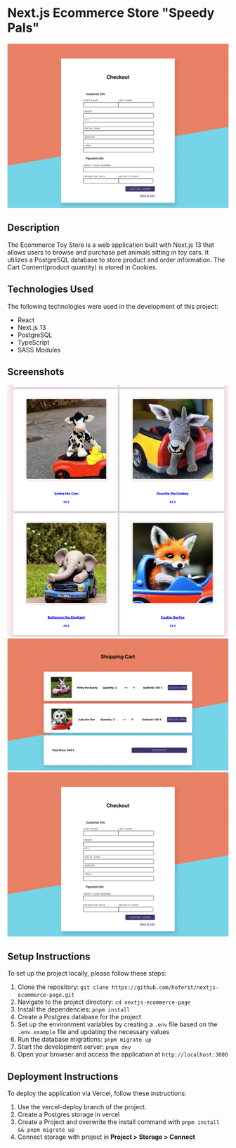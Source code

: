 # Next.js Ecommerce Store "Speedy Pals"

![Speedy Pals](/docs/_media/checkoutform.png)

## Description

The Ecommerce Toy Store is a web application built with Next.js 13 that allows users to browse and purchase pet animals sitting in toy cars. It utilizes a PostgreSQL database to store product and order information. The Cart Content(product quantity) is stored in Cookies.

## Technologies Used

The following technologies were used in the development of this project:

- React
- Next.js 13
- PostgreSQL
- TypeScript
- SASS Modules

## Screenshots

![Product Overview](/docs/_media/productpage.png)
![Shopping Cart](/docs/_media/shoppingcart.png)
![Checkout Form](/docs/_media/checkoutform.png)

## Setup Instructions

To set up the project locally, please follow these steps:

1. Clone the repository: `git clone https://github.com/hoferit/nextjs-ecommerce-page.git`
2. Navigate to the project directory: `cd nextjs-ecommerce-page`
3. Install the dependencies: `pnpm install`
4. Create a Postgres database for the project
5. Set up the environment variables by creating a `.env` file based on the `.env.example` file and updating the necessary values
6. Run the database migrations: `pnpm migrate up`
7. Start the development server: `pnpm dev`
8. Open your browser and access the application at `http://localhost:3000`

## Deployment Instructions

To deploy the application via Vercel, follow these instructions:

1. Use the vercel-deploy branch of the project.
2. Create a Postgres storage in vercel
3. Create a Project and overwrite the install command with `pnpm install && pnpm migrate up`
4. Connect storage with project in **Project > Storage > Connect**

